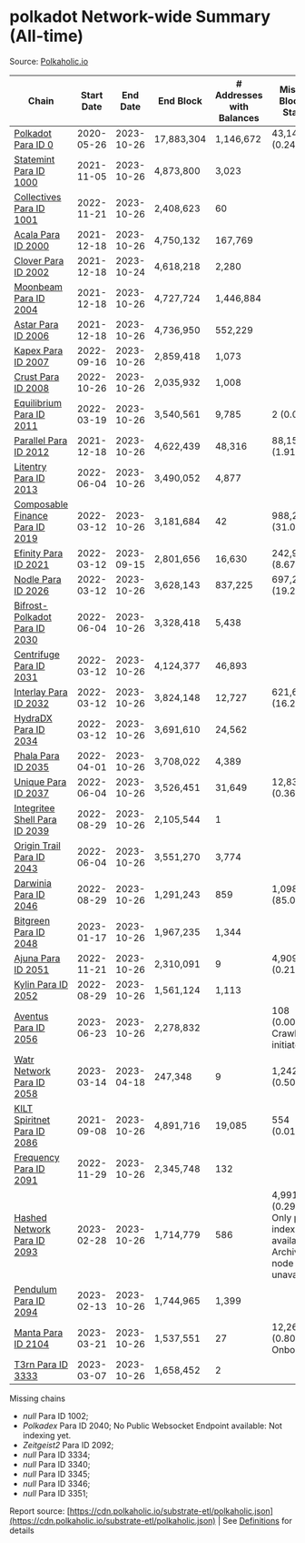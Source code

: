 # polkadot Network-wide Summary (All-time)

Source: [Polkaholic.io](https://polkaholic.io)


| Chain            | Start Date | End Date | End Block | # Addresses with Balances | Missing Blocks / Status |
| ---------------- | ---------- | ---------| --------- | ------------------------- | ----------------------- |
| [Polkadot Para ID 0](/polkadot/0-polkadot) | 2020-05-26 | 2023-10-26 | 17,883,304 |  1,146,672 | 43,144 (0.24%)  |
| [Statemint Para ID 1000](/polkadot/1000-statemint) | 2021-11-05 | 2023-10-26 | 4,873,800 |  3,023 |    |
| [Collectives Para ID 1001](/polkadot/1001-collectives) | 2022-11-21 | 2023-10-26 | 2,408,623 |  60 |    |
| [Acala Para ID 2000](/polkadot/2000-acala) | 2021-12-18 | 2023-10-26 | 4,750,132 |  167,769 |    |
| [Clover Para ID 2002](/polkadot/2002-clover) | 2021-12-18 | 2023-10-24 | 4,618,218 |  2,280 |    |
| [Moonbeam Para ID 2004](/polkadot/2004-moonbeam) | 2021-12-18 | 2023-10-26 | 4,727,724 |  1,446,884 |    |
| [Astar Para ID 2006](/polkadot/2006-astar) | 2021-12-18 | 2023-10-26 | 4,736,950 |  552,229 |    |
| [Kapex Para ID 2007](/polkadot/2007-kapex) | 2022-09-16 | 2023-10-26 | 2,859,418 |  1,073 |    |
| [Crust Para ID 2008](/polkadot/2008-crust) | 2022-10-26 | 2023-10-26 | 2,035,932 |  1,008 |    |
| [Equilibrium Para ID 2011](/polkadot/2011-equilibrium) | 2022-03-19 | 2023-10-26 | 3,540,561 |  9,785 | 2 (0.00%)  |
| [Parallel Para ID 2012](/polkadot/2012-parallel) | 2021-12-18 | 2023-10-26 | 4,622,439 |  48,316 | 88,152 (1.91%)  |
| [Litentry Para ID 2013](/polkadot/2013-litentry) | 2022-06-04 | 2023-10-26 | 3,490,052 |  4,877 |    |
| [Composable Finance Para ID 2019](/polkadot/2019-composable) | 2022-03-12 | 2023-10-26 | 3,181,684 |  42 | 988,228 (31.06%)  |
| [Efinity Para ID 2021](/polkadot/2021-efinity) | 2022-03-12 | 2023-09-15 | 2,801,656 |  16,630 | 242,949 (8.67%)  |
| [Nodle Para ID 2026](/polkadot/2026-nodle) | 2022-03-12 | 2023-10-26 | 3,628,143 |  837,225 | 697,249 (19.22%)  |
| [Bifrost-Polkadot Para ID 2030](/polkadot/2030-bifrost-dot) | 2022-06-04 | 2023-10-26 | 3,328,418 |  5,438 |    |
| [Centrifuge Para ID 2031](/polkadot/2031-centrifuge) | 2022-03-12 | 2023-10-26 | 4,124,377 |  46,893 |    |
| [Interlay Para ID 2032](/polkadot/2032-interlay) | 2022-03-12 | 2023-10-26 | 3,824,148 |  12,727 | 621,626 (16.26%)  |
| [HydraDX Para ID 2034](/polkadot/2034-hydradx) | 2022-03-12 | 2023-10-26 | 3,691,610 |  24,562 |    |
| [Phala Para ID 2035](/polkadot/2035-phala) | 2022-04-01 | 2023-10-26 | 3,708,022 |  4,389 |    |
| [Unique Para ID 2037](/polkadot/2037-unique) | 2022-06-04 | 2023-10-26 | 3,526,451 |  31,649 | 12,839 (0.36%)  |
| [Integritee Shell Para ID 2039](/polkadot/2039-integritee-shell) | 2022-08-29 | 2023-10-26 | 2,105,544 |  1 |    |
| [Origin Trail Para ID 2043](/polkadot/2043-origintrail) | 2022-06-04 | 2023-10-26 | 3,551,270 |  3,774 |    |
| [Darwinia Para ID 2046](/polkadot/2046-darwinia) | 2022-08-29 | 2023-10-26 | 1,291,243 |  859 | 1,098,047 (85.04%)  |
| [Bitgreen Para ID 2048](/polkadot/2048-bitgreen) | 2023-01-17 | 2023-10-26 | 1,967,235 |  1,344 |    |
| [Ajuna Para ID 2051](/polkadot/2051-ajuna) | 2022-11-21 | 2023-10-26 | 2,310,091 |  9 | 4,909 (0.21%)  |
| [Kylin Para ID 2052](/polkadot/2052-kylin) | 2022-08-29 | 2023-10-26 | 1,561,124 |  1,113 |    |
| [Aventus Para ID 2056](/polkadot/2056-aventus) | 2023-06-23 | 2023-10-26 | 2,278,832 |   | 108 (0.00%) Crawling initiated |
| [Watr Network Para ID 2058](/polkadot/2058-watr) | 2023-03-14 | 2023-04-18 | 247,348 |  9 | 1,242 (0.50%)  |
| [KILT Spiritnet Para ID 2086](/polkadot/2086-kilt) | 2021-09-08 | 2023-10-26 | 4,891,716 |  19,085 | 554 (0.01%)  |
| [Frequency Para ID 2091](/polkadot/2091-frequency) | 2022-11-29 | 2023-10-26 | 2,345,748 |  132 |    |
| [Hashed Network Para ID 2093](/polkadot/2093-hashed) | 2023-02-28 | 2023-10-26 | 1,714,779 |  586 | 4,991 (0.29%) Only partial index available: Archive node unavailable |
| [Pendulum Para ID 2094](/polkadot/2094-pendulum) | 2023-02-13 | 2023-10-26 | 1,744,965 |  1,399 |    |
| [Manta Para ID 2104](/polkadot/2104-manta) | 2023-03-21 | 2023-10-26 | 1,537,551 |  27 | 12,262 (0.80%) Onboarding |
| [T3rn Para ID 3333](/polkadot/3333-t3rn) | 2023-03-07 | 2023-10-26 | 1,658,452 |  2 |    |

Missing chains


* *null* Para ID 1002; 
* *Polkadex* Para ID 2040; No Public Websocket Endpoint available: Not indexing yet.
* *Zeitgeist2* Para ID 2092; 
* *null* Para ID 3334; 
* *null* Para ID 3340; 
* *null* Para ID 3345; 
* *null* Para ID 3346; 
* *null* Para ID 3351; 

Report source: [https://cdn.polkaholic.io/substrate-etl/polkaholic.json](https://cdn.polkaholic.io/substrate-etl/polkaholic.json) | See [Definitions](/DEFINITIONS.md) for details
